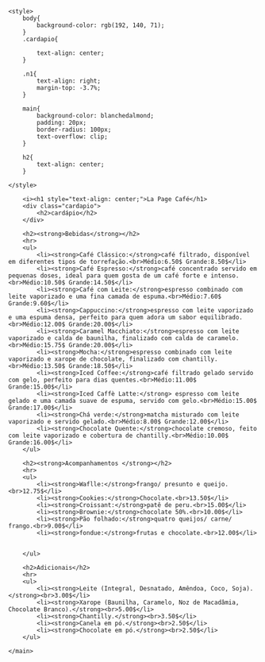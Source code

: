 <!DOCTYPE html>
<html lang="pt-br">
<head>
    <meta charset="UTF-8">
    <meta name="viewport" content="width=device-width, initial-scale=1.0">
    <title>La-Page-Café-Cardapio</title>

    <style>
        body{
            background-color: rgb(192, 140, 71);
        }
        .cardapio{
            
            text-align: center;
        }

        .n1{
            text-align: right;
            margin-top: -3.7%;
        }

        main{
            background-color: blanchedalmond;
            padding: 20px;
            border-radius: 100px;
            text-overflow: clip;
        }

        h2{
            text-align: center;
        }
        
    </style>

</head>
<body>
    <main>
    
        <i><h1 style="text-align: center;">La Page Café</h1>
        <div class="cardapio">
            <h2>cardápio</h2>
        </div>
    
        <h2><strong>Bebidas</strong></h2>
        <hr>
        <ul>
            <li><strong>Café Clássico:</strong>café filtrado, disponível em diferentes tipos de torrefação.<br>Médio:6.50$ Grande:8.50$</li>
            <li><strong>Café Espresso:</strong>café concentrado servido em pequenas doses, ideal para quem gosta de um café forte e intenso.<br>Médio:10.50$ Grande:14.50$</li> 
            <li><strong>Café com Leite:</strong>espresso combinado com leite vaporizado e uma fina camada de espuma.<br>Médio:7.60$ Grande:9.60$</li>
            <li><strong>Cappuccino:</strong>espresso com leite vaporizado e uma espuma densa, perfeito para quem adora um sabor equilibrado.<br>Médio:12.00$ Grande:20.00$</li>
            <li><strong>Caramel Macchiato:</strong>espresso com leite vaporizado e calda de baunilha, finalizado com calda de caramelo.<br>Médio:15.75$ Grande:20.00$</li>
            <li><strong>Mocha:</strong>espresso combinado com leite vaporizado e xarope de chocolate, finalizado com chantilly.<br>Médio:13.50$ Grande:18.50$</li>
            <li><strong>Iced Coffee:</strong>café filtrado gelado servido com gelo, perfeito para dias quentes.<br>Médio:11.00$ Grande:15.00$</li>
            <li><strong>Iced Caffè Latte:</strong> espresso com leite gelado e uma camada suave de espuma, servido com gelo.<br>Médio:15.00$ Grande:17.00$</li>
            <li><strong>Chá verde:</strong>matcha misturado com leite vaporizado e servido gelado.<br>Médio:8.00$ Grande:12.00$</li>
            <li><strong>Chocolate Quente:</strong>chocolate cremoso, feito com leite vaporizado e cobertura de chantilly.<br>Médio:10.00$ Grande:16.00$</li>
        </ul>
    
        <h2><strong>Acompanhamentos </strong></h2>
        <hr>
        <ul>
            <li><strong>Waflle:</strong>frango/ presunto e queijo.<br>12.75$</li>
            <li><strong>Cookies:</strong>Chocolate.<br>13.50$</li>
            <li><strong>Croissant:</strong>patê de peru.<br>15.00$</li>
            <li><strong>Brownie:</strong>chocolate 50%.<br>10.00$</li>
            <li><strong>Pão folhado:</strong>quatro queijos/ carne/ frango.<br>9.00$</li>
            <li><strong>fondue:</strong>frutas e chocolate.<br>12.00$</li>
    
            
        </ul>
    
        <h2>Adicionais</h2>
        <hr>
        <ul>
            <li><strong>Leite (Integral, Desnatado, Amêndoa, Coco, Soja).</strong><br>3.00$</li>
            <li><strong>Xarope (Baunilha, Caramelo, Noz de Macadâmia, Chocolate Branco).</strong><br>5.00$</li>
            <li><strong>Chantilly.</strong><br>3.50$</li>
            <li><strong>Canela em pó.</strong><br>2.50$</li>
            <li><strong>Chocolate em pó.</strong><br>2.50$</li> 
        </ul>
    
    </main>
    
</body>
</html>
